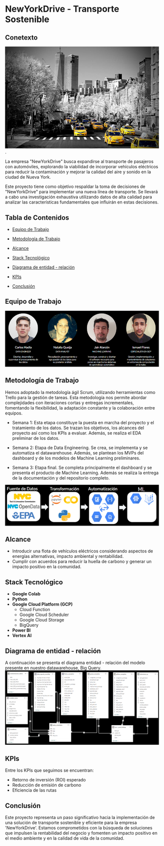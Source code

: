 # NewYorkDrive - Transporte Sostenible



## Conetexto
![Alt text](/Images/image-1.png).

La empresa "NewYorkDrive" busca expandirse al transporte de pasajeros con automóviles, explorando la viabilidad de incorporar vehículos eléctricos para reducir la contaminación y mejorar la calidad del aire y sonido en la ciudad de Nueva York.

Este proyecto tiene como objetivo respaldar la toma de decisiones de "NewYorkDrive" para implementar una nueva línea de transporte. Se llevará a cabo una investigación exhaustiva utilizando datos de alta calidad para analizar las características fundamentales que influirán en estas decisiones.

## Tabla de Contenidos

- [Equipo de Trabajo](https://github.com/IsmaDeveloper16/Proyecto-final#Equipo-de-Trabajo)
- [Metodología de Trabajo](https://github.com/IsmaDeveloper16/Proyecto-final#Metodología-de-Trabajo)

- [Alcance](https://github.com/IsmaDeveloper16/Proyecto-final#Alcance)
- [Stack Tecnológico](https://github.com/IsmaDeveloper16/Proyecto-final#Stack-Tecnológico)
- [Diagrama de entidad - relación](https://github.com/IsmaDeveloper16/Proyecto-final#Diagrama-de-entidad---relación)
- [KPIs](https://github.com/IsmaDeveloper16/Proyecto-final#KPIs)
- [Conclusión](https://github.com/IsmaDeveloper16/Proyecto-final#Conclusión)

## Equipo de Trabajo

![Alt text](./Images/image.png)

## Metodología de Trabajo

Hemos adoptado la metodología ágil Scrum, utilizando herramientas como Trello para la gestión de tareas. Esta metodología nos permite abordar complejidades con iteraciones cortas y entregas incrementales, fomentando la flexibilidad, la adaptación constante y la colaboración entre equipos.

- Semana 1: Esta etapa constituye la puesta en marcha del proyecto y el tratamiento de los datos. Se trazan los objetivos, los alcances del proyecto así como los KPIs a evaluar. Además, se realiza el EDA preliminar de los datos.
    
- Semana 2: Etapa de Data Engineering. Se crea, se implementa y se automatiza el datawarehouse. Además, se plantean los MVPs del dashboard y de los modelos de Machine Learning preliminares.
    
- Semana 3: Etapa final. Se completa principalmente el dashboard y se presenta el producto de Machine Learning. Además se realiza la entrega de la documentación y del repositorio completo.

![Alt text](./Images/image11.png)


## Alcance

- Introducir una flota de vehículos eléctricos considerando aspectos de energías alternativas, impacto ambiental y rentabilidad.
- Cumplir con acuerdos para reducir la huella de carbono y generar un impacto positivo en la comunidad.

## Stack Tecnológico

- **Google Colab**
- **Python**
- **Google Cloud Platform (GCP)**
    - Cloud Function
    - Google Cloud Scheduler
    - Google Cloud Storage
    - BigQuery
- **Power BI**
- **Vertex AI**


## Diagrama de entidad - relación

A continuación se presenta el diagrama entidad - relación del modelo presente en nuestro datawarehouse, Big Query.
![Alt text](./Images/er.png)
## KPIs

Entre los KPIs que seguimos se encuentran:

- Retorno de inversión (ROI) esperado
- Reducción de emisión de carbono
- Eficiencia de las rutas


## Conclusión

Este proyecto representa un paso significativo hacia la implementación de una solución de transporte sostenible y eficiente para la empresa 'NewYorkDrive'. Estamos comprometidos con la búsqueda de soluciones que impulsen la rentabilidad del negocio y fomenten un impacto positivo en el medio ambiente y en la calidad de vida de la comunidad.
